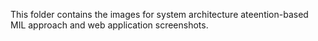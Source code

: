 This folder contains the images for system architecture ateention-based MIL approach and web application screenshots.
